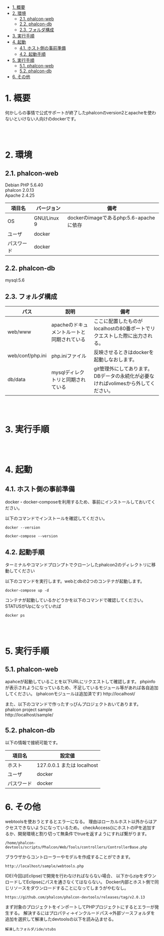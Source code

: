 <!-- TOC -->

- [1. 概要](#1-概要)
- [2. 環境](#2-環境)
    - [2.1. phalcon-web](#21-phalcon-web)
    - [2.2. phalcon-db](#22-phalcon-db)
    - [2.3. フォルダ構成](#23-フォルダ構成)
- [3. 実行手順](#3-実行手順)
- [4. 起動](#4-起動)
    - [4.1. ホスト側の事前準備](#41-ホスト側の事前準備)
    - [4.2. 起動手順](#42-起動手順)
- [5. 実行手順](#5-実行手順)
    - [5.1. phalcon-web](#51-phalcon-web)
    - [5.2. phalcon-db](#52-phalcon-db)
- [6. その他](#6-その他)

<!-- /TOC -->


# 1. 概要
何かしらの事情で公式サポートが終了したphalconのversion2とapacheを使わないといけない人向けのdockerです。  

<br><br>

# 2. 環境
## 2.1. phalcon-web
 Debian 
PHP 5.6.40  
phalcon 2.0.13  
Apache 2.4.25  

| 項目名 | バージョン | 備考 |
----|----|---- 
| OS | GNU/Linux 9 | dockerのimageであるphp:5.6-apacheに依存 |
| ユーザ | docker | |
| パスワード | docker | |

## 2.2. phalcon-db
mysql:5.6 

## 2.3. フォルダ構成
| パス | 説明 | 備考 |
----|----|---- 
| web/www| apacheのドキュメントルートと同期されている| ここに配置したものがlocalhostの80番ポートでリクエストした際に出力される。 | 
| web/conf/php.ini| php.iniファイル| 反映させるときはdockerを起動しなおします。 | |
| db/data | mysqlディレクトリと同期されている | git管理外にしてあります。DBデータの永続化が必要なければvolimesから外してください。 |

<br><br>
# 3. 実行手順

<br><br>
# 4. 起動
## 4.1. ホスト側の事前準備
docker・docker-composeを利用するため、事前にインストールしておいてください。

以下のコマンドでインストールを確認してください。
```
docker --version
```
```
docker-compose --version
```

## 4.2. 起動手順
ターミナルやコマンドプロンプトでクローンしたphalcon2のディレクトリに移動してください

以下のコマンドを実行します。webとdbの2つのコンテナが起動します。
```
docker-compose up -d
```
コンテナが起動しているかどうかを以下のコマンドで確認してください。
STATUSがUpになっていれば
```
docker ps
```

<br><br>

# 5. 実行手順
## 5.1. phalcon-web
apahceが起動していることを以下URLにリクエストして確認します。
phpinfoが表示されようになっているため、不足しているモジュール等があれば各自追加してください。
(phalconモジュールは追加済です)
http://localhost/


また、以下のコマンドで作ったすっぴんプロジェクトおいてあります。  
phalcon project sample  
http://localhost/sample/


## 5.2. phalcon-db
以下の情報で接続可能です。

| 項目名 | 設定値 |
----|---- 
| ホスト | 127.0.0.1 または localhost |
| ユーザ | docker |
| パスワード | docker |

# 6. その他
webtoolsを使おうとするとエラーになる。
理由はローカルホスト以外からはアクセスできないようになっているため。
checkAccess()にホストのIPを追加するか、開発環境と割り切って無条件でtrueを返すようにすれば繋がります。
```
/home/phalcon-devtools/scripts/Phalcon/Web/Tools/controllers/ControllerBase.php
```

ブラウザからコントローラーやモデルを作成することができます。
```
http://localhost/sample/webtools.php
```

IDE(今回はEclipse)で開発を行わなければならない場合、
以下からzipをダウンロードしてEclipseにパスを通さなくてはならない。
Docker内部とホスト側で同じリソースをダウンロードすることになってしまうがやむなし。
```
https://github.com/phalcon/phalcon-devtools/releases/tag/v2.0.13
```

まず対象のプロジェクトをインポートしてPHPプロジェクトにするとエラーが発生する。
解決するにはプロパティ→インクルードパス→外部ソースフォルダを追加を選択して解凍したdevtoolsの以下を読み込ませる。
```
解凍したフォルダ/ide/stubs
```